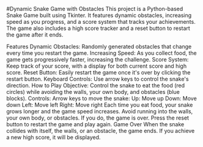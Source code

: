 #Dynamic Snake Game with Obstacles
This project is a Python-based Snake Game built using Tkinter. It features dynamic obstacles, increasing speed as you progress, and a score system that tracks your achievements. The game also includes a high score tracker and a reset button to restart the game after it ends.

Features
Dynamic Obstacles: Randomly generated obstacles that change every time you restart the game.
Increasing Speed: As you collect food, the game gets progressively faster, increasing the challenge.
Score System: Keep track of your score, with a display for both current score and high score.
Reset Button: Easily restart the game once it's over by clicking the restart button.
Keyboard Controls: Use arrow keys to control the snake's direction.
How to Play
Objective: Control the snake to eat the food (red circles) while avoiding the walls, your own body, and obstacles (blue blocks).
Controls:
Arrow keys to move the snake:
Up: Move up
Down: Move down
Left: Move left
Right: Move right
Each time you eat food, your snake grows longer and the game speed increases.
Avoid running into the walls, your own body, or obstacles. If you do, the game is over.
Press the reset button to restart the game and play again.
Game Over
When the snake collides with itself, the walls, or an obstacle, the game ends. If you achieve a new high score, it will be displayed.
